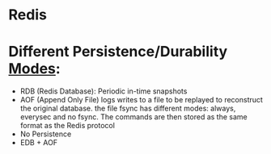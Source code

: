 # Redis



# Different Persistence/Durability [Modes](https://redis.io/topics/persistence):
* RDB (Redis Database): Periodic in-time snapshots
* AOF (Append Only File) logs writes to a file to be replayed to reconstruct the original database. the file fsync has different modes: always, everysec and no fsync. The commands are then stored as the same format as the Redis protocol
* No Persistence
* EDB + AOF